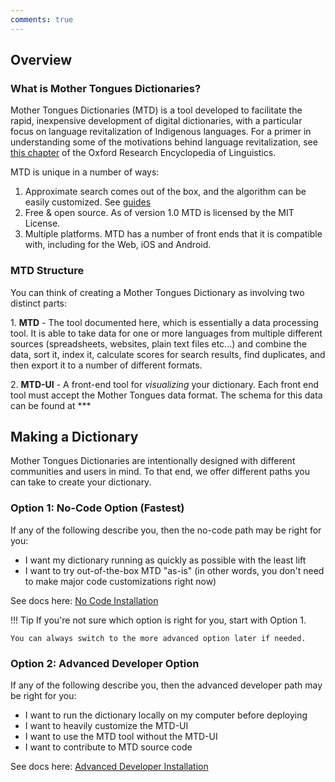```yaml
---
comments: true
---
```


Overview
--------

### What is Mother Tongues Dictionaries?

Mother Tongues Dictionaries (MTD) is a tool developed to facilitate the
rapid, inexpensive development of digital dictionaries, with a
particular focus on language revitalization of Indigenous languages. For
a primer in understanding some of the motivations behind language
revitalization, see [this
chapter](http://oxfordre.com/linguistics/view/10.1093/acrefore/9780199384655.001.0001/acrefore-9780199384655-e-8)
of the Oxford Research Encyclopedia of Linguistics.

MTD is unique in a number of ways:

1.  Approximate search comes out of the box, and the algorithm can be easily customized. See [guides](guides/index.md)
2.  Free & open source. As of version 1.0 MTD is licensed by the MIT License.
3.  Multiple platforms. MTD has a number of front ends that it is compatible with, including for the Web, iOS and Android.


### MTD Structure

You can think of creating a Mother Tongues Dictionary as involving two
distinct parts:

1\. **MTD** - The tool documented here, which is essentially a data
processing tool. It is able to take data for one or more languages from
multiple different sources (spreadsheets, websites, plain text files
etc\...) and combine the data, sort it, index it, calculate scores for
search results, find duplicates, and then export it to a number of different formats.

2\. **MTD-UI** - A front-end tool for *visualizing* your dictionary.
Each front end tool must accept the Mother Tongues data format. The schema for this data can be found at ***

Making a Dictionary
-------------------

Mother Tongues Dictionaries are intentionally designed with different communities and users in mind. To that end, we offer different paths you can take to create your dictionary.

### Option 1: No-Code Option (Fastest)
If any of the following describe you, then the no-code path may be right for you:

- I want my dictionary running as quickly as possible with the least lift
- I want to try out-of-the-box MTD "as-is" (in other words, you don't need to make major code customizations right now)

See docs here: [No Code Installation](nocode/install.md)

!!! Tip
    If you're not sure which option is right for you, start with Option 1.

    You can always switch to the more advanced option later if needed.

### Option 2: Advanced Developer Option
If any of the following describe you, then the advanced developer path may be right for you:

- I want to run the dictionary locally on my computer before deploying
- I want to heavily customize the MTD-UI
- I want to use the MTD tool without the MTD-UI
- I want to contribute to MTD source code

See docs here: [Advanced Developer Installation](developer/install.md)
